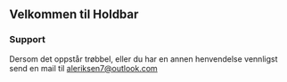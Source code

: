 ## Velkommen til Holdbar


### Support

Dersom det oppstår trøbbel, eller du har en annen henvendelse vennligst send en mail til aleriksen7@outlook.com
